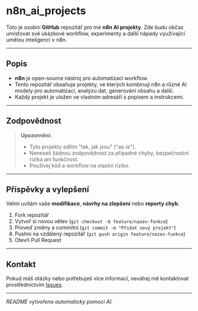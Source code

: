 # n8n\_ai\_projects

Toto je osobní **GitHub** repozitář pro mé **n8n AI projekty**. Zde budu občas umísťovat své ukázkové workflow, experimenty a další nápady využívající umělou inteligenci v n8n.

---

## Popis

* **n8n** je open-source nástroj pro automatizaci workflow.
* Tento repozitář obsahuje projekty, ve kterých kombinuji n8n a různé AI modely pro automatizaci, analýzu dat, generování obsahu a další.
* Každý projekt je uložen ve vlastním adresáři s popisem a instrukcemi.

---

## Zodpovědnost

> **Upozornění:**
>
> * Tyto projekty sdílím "tak, jak jsou" ("as-is").
> * Neneseš žádnou zodpovědnost za případné chyby, bezpečnostní rizika ani funkčnost.
> * Používej kód a workflow na vlastní riziko.

---

## Příspěvky a vylepšení

Velmi uvítám vaše **modifikace**, **návrhy na zlepšení** nebo **reporty chyb**.

1. Fork repozitář
2. Vytvoř si novou větev (`git checkout -b feature/nazev-funkce`)
3. Proveď změny a commitni (`git commit -m "Přidat nový projekt"`)
4. Pushni na vzdálený repozitář (`git push origin feature/nazev-funkce`)
5. Otevři Pull Request

---

## Kontakt

Pokud máš otázky nebo potřebuješ více informací, neváhej mě kontaktovat prostřednictvím [Issues](https://github.com/USERNAME/n8n_ai_projects/issues).

---

*README vytvořeno automaticky pomocí AI.*
